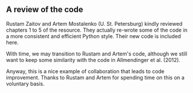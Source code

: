 ## A review of the code
Rustam Zaitov and Artem Mostalenko (U. St. Petersburg) kindly reviewed chapters 1 to 5 of the resource. They actually re-wrote some of the code in a more consistent and efficient Python style. Their new code is included here.

With time, we may transition to Rustam and Artem's code, although we still want to keep some similarity with the code in Allmendinger et al. (2012).

Anyway, this is a nice example of collaboration that leads to code improvement. Thanks to Rustam and Artem for spending time on this on a voluntary basis.
